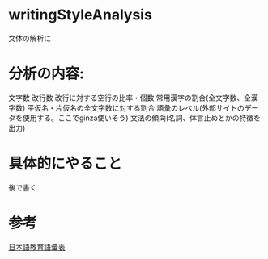# writingStyleAnalysis
文体の解析に

# 分析の内容:
文字数
改行数
改行に対する空行の比率・個数
常用漢字の割合(全文字数、全漢字数)
平仮名・片仮名の全文字数に対する割合
語彙のレベル(外部サイトのデータを使用する。ここでginza使いそう)
文法の傾向(名詞、体言止めとかの特徴を出力)

# 具体的にやること
後で書く

# 参考
[日本語教育語彙表](https://jhlee.sakura.ne.jp/JEV/)
